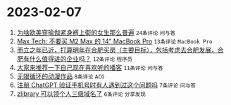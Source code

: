 # 2023-02-07

1. [为啥欧美穿瑜伽紧身裤上街的女生那么普遍](https://www.v2ex.com/t/913786) `24条评论` `问与答`
1. [Max Tech: 不要买 M2 Max 的 14” MacBook Pro](https://www.v2ex.com/t/913792) `13条评论` `MacBook Pro`
1. [而立之年已近，打算明年在合肥买房（主要目标），包括考虑去合肥发展，合肥有什么值得进的企业吗？](https://www.v2ex.com/t/913788) `12条评论` `程序员`
1. [大家来推荐一下自己现在喜欢听的播客](https://www.v2ex.com/t/913799) `11条评论` `问与答`
1. [无限循环的动漫作品](https://www.v2ex.com/t/913801) `8条评论` `ACG`
1. [注册 ChatGPT 验证手机号时有人遇到过这个问题吗](https://www.v2ex.com/t/913794) `7条评论` `问与答`
1. [zlibrary 可以领个人三级域名了](https://www.v2ex.com/t/913795) `6条评论` `分享发现`
